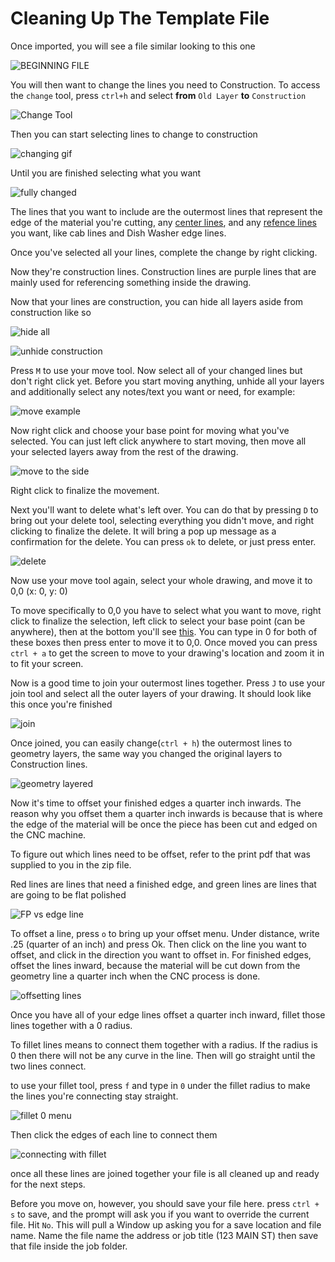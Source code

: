 # Cleaning Up The Template File

Once imported, you will see a file similar looking to this one

![BEGINNING FILE](http://tanner.havana.software/t0aKpF)

You will then want to change the lines you need to Construction. To access the `change` tool, press `ctrl+h` and select **from** `Old Layer` **to** `Construction`

![Change Tool](http://tanner.havana.software/A0h7UT)

Then you can start selecting lines to change to construction

![changing gif](http://tanner.havana.software/UHFWHg.gif)

Until you are finished selecting what you want

![fully changed](http://tanner.havana.software/v83b2Y)

The lines that you want to include are the outermost lines that represent the edge of the material you're cutting, any [center lines](http://tanner.havana.software/HlWW9S), and any [refence lines](http://tanner.havana.software/6pMufl) you want, like cab lines and Dish Washer edge lines.

Once you've selected all your lines, complete the change by right clicking.

Now they're construction lines. Construction lines are purple lines that are mainly used for referencing something inside the drawing.

Now that your lines are construction, you can hide all layers aside from construction like so

![hide all](http://tanner.havana.software/FKuYX0)

![unhide construction](http://tanner.havana.software/jg7b0o)

Press `M` to use your move tool. Now select all of your changed lines but don't right click yet. Before you start moving anything, unhide all your layers and additionally select any notes/text you want or need, for example:

![move example](http://tanner.havana.software/Opz1Nr)

Now right click and choose your base point for moving what you've selected. You can just left click anywhere to start moving, then move all your selected layers away from the rest of the drawing.

![move to the side](http://tanner.havana.software/QxacV6)

Right click to finalize the movement.

Next you'll want to delete what's left over. You can do that by pressing `D` to bring out your delete tool, selecting everything you didn't move, and right clicking to finalize the delete. It will bring a pop up message as a confirmation for the delete. You can press `ok` to delete, or just press enter.

![delete](http://tanner.havana.software/4m4GzL)

Now use your move tool again, select your whole drawing, and move it to 0,0 \(x: 0, y: 0\)

To move specifically to 0,0 you have to select what you want to move, right click to finalize the selection, left click to select your base point \(can be anywhere\), then at the bottom you'll see [this](http://tanner.havana.software/6WqlZN). You can type in 0 for both of these boxes then press enter to move it to 0,0. Once moved you can press `ctrl + a` to get the screen to move to your drawing's location and zoom it in to fit your screen.

Now is a good time to join your outermost lines together. Press `J` to use your join tool and select all the outer layers of your drawing. It should look like this once you're finished

![join](http://tanner.havana.software/TQxyps)

Once joined, you can easily change\(`ctrl + h`\) the outermost lines to geometry layers, the same way you changed the original layers to Construction lines.

![geometry layered](http://tanner.havana.software/ztnA1A)

Now it's time to offset your finished edges a quarter inch inwards. The reason why you offset them a quarter inch inwards is because that is where the edge of the material will be once the piece has been cut and edged on the CNC machine.

To figure out which lines need to be offset, refer to the print pdf that was supplied to you in the zip file.

Red lines are lines that need a finished edge, and green lines are lines that are going to be flat polished

![FP vs edge line](http://tanner.havana.software/qLzOzO)

To offset a line, press `o` to bring up your offset menu. Under distance, write .25 \(quarter of an inch\) and press Ok. Then click on the line you want to offset, and click in the direction you want to offset in. For finished edges, offset the lines inward, because the material will be cut down from the geometry line a quarter inch when the CNC process is done.

![offsetting lines](http://tanner.havana.software/wsW1ZE)

Once you have all of your edge lines offset a quarter inch inward, fillet those lines together with a 0 radius.

To fillet lines means to connect them together with a radius. If the radius is 0 then there will not be any curve in the line. Then will go straight until the two lines connect.

to use your fillet tool, press `f` and type in `0` under the fillet radius to make the lines you're connecting stay straight.

![fillet 0 menu](http://tanner.havana.software/dqGHob)

Then click the edges of each line to connect them

![connecting with fillet](http://tanner.havana.software/QpyLwz.gif)

once all these lines are joined together your file is all cleaned up and ready for the next steps.

Before you move on, however, you should save your file here. press `ctrl + s` to save, and the prompt will ask you if you want to override the current file. Hit `No`. This will pull a Window up asking you for a save location and file name. Name the file name the address or job title \(123 MAIN ST\) then save that file inside the job folder.

